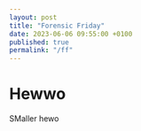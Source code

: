 ```yaml
---
layout: post
title: "Forensic Friday"
date: 2023-06-06 09:55:00 +0100
published: true
permalink: "/ff"
---
```


# Hewwo

SMaller hewo